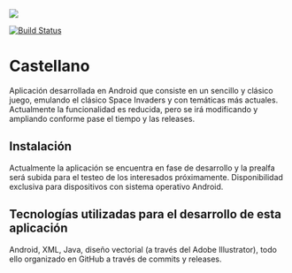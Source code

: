 <img src="http://i65.tinypic.com/vrpiyg.png">

[![Build Status](https://travis-ci.org/cvazquezlos/Space-Invaders.svg?branch=master)](https://travis-ci.org/cvazquezlos/Space-Invaders)

# Castellano  

Aplicación desarrollada en Android que consiste en un sencillo y clásico juego, emulando el clásico Space Invaders y con temáticas más actuales. Actualmente la funcionalidad es reducida, pero se irá modificando y ampliando conforme pase el tiempo y las releases.

## Instalación

Actualmente la aplicación se encuentra en fase de desarrollo y la prealfa será subida para el testeo de los interesados próximamente. Disponibilidad exclusiva para dispositivos con sistema operativo Android.

## Tecnologías utilizadas para el desarrollo de esta aplicación

Android, XML, Java, diseño vectorial (a través del Adobe Illustrator), todo ello organizado en GitHub a través de commits y releases.
